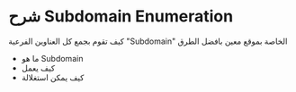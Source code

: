 # شرح Subdomain Enumeration

كيف تقوم بجمع كل العناوين الفرعية "Subdomain" الخاصة بموقع معين بافضل الطرق

* ما هو Subdomain
* كيف يعمل
* كيف يمكن استغلالة